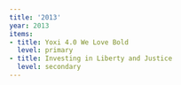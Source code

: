 ```yaml
---
title: '2013'
year: 2013
items:
- title: Yoxi 4.0 We Love Bold
  level: primary
- title: Investing in Liberty and Justice
  level: secondary
---
```


